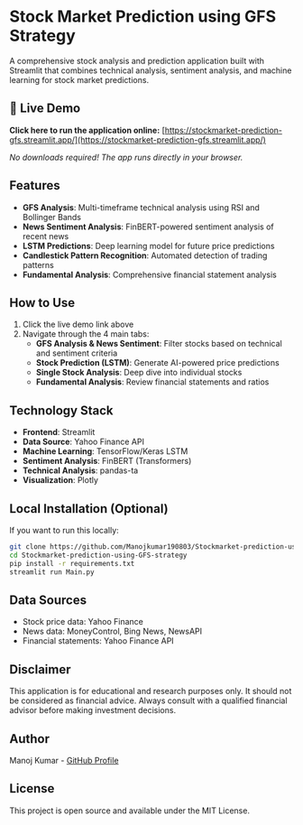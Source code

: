 # Stock Market Prediction using GFS Strategy

A comprehensive stock analysis and prediction application built with Streamlit that combines technical analysis, sentiment analysis, and machine learning for stock market predictions.

## 🚀 Live Demo

**Click here to run the application online:** [https://stockmarket-prediction-gfs.streamlit.app/](https://stockmarket-prediction-gfs.streamlit.app/)

*No downloads required! The app runs directly in your browser.*

## Features

- **GFS Analysis**: Multi-timeframe technical analysis using RSI and Bollinger Bands
- **News Sentiment Analysis**: FinBERT-powered sentiment analysis of recent news
- **LSTM Predictions**: Deep learning model for future price predictions
- **Candlestick Pattern Recognition**: Automated detection of trading patterns
- **Fundamental Analysis**: Comprehensive financial statement analysis

## How to Use

1. Click the live demo link above
2. Navigate through the 4 main tabs:
   - **GFS Analysis & News Sentiment**: Filter stocks based on technical and sentiment criteria
   - **Stock Prediction (LSTM)**: Generate AI-powered price predictions
   - **Single Stock Analysis**: Deep dive into individual stocks
   - **Fundamental Analysis**: Review financial statements and ratios

## Technology Stack

- **Frontend**: Streamlit
- **Data Source**: Yahoo Finance API
- **Machine Learning**: TensorFlow/Keras LSTM
- **Sentiment Analysis**: FinBERT (Transformers)
- **Technical Analysis**: pandas-ta
- **Visualization**: Plotly

## Local Installation (Optional)

If you want to run this locally:

```bash
git clone https://github.com/Manojkumar190803/Stockmarket-prediction-using-GFS-strategy.git
cd Stockmarket-prediction-using-GFS-strategy
pip install -r requirements.txt
streamlit run Main.py
```

## Data Sources

- Stock price data: Yahoo Finance
- News data: MoneyControl, Bing News, NewsAPI
- Financial statements: Yahoo Finance API

## Disclaimer

This application is for educational and research purposes only. It should not be considered as financial advice. Always consult with a qualified financial advisor before making investment decisions.

## Author

Manoj Kumar - [GitHub Profile](https://github.com/Manojkumar190803)

## License

This project is open source and available under the MIT License.
